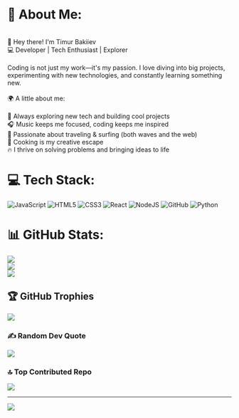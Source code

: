 # 💫 About Me:
<br>👋 Hey there! I'm Timur Bakiiev<br>💻 Developer | Tech Enthusiast | Explorer<br><br>Coding is not just my work—it's my passion. I love diving into big projects, experimenting with new technologies, and constantly learning something new.<br><br>🌍 A little about me:<br><br>🚀 Always exploring new tech and building cool projects<br>🎧 Music keeps me focused, coding keeps me inspired<br>🌊 Passionate about traveling & surfing (both waves and the web)<br>🍳 Cooking is my creative escape<br>🔥 I thrive on solving problems and bringing ideas to life

# 💻 Tech Stack:
![JavaScript](https://img.shields.io/badge/javascript-%23323330.svg?style=for-the-badge&logo=javascript&logoColor=%23F7DF1E) ![HTML5](https://img.shields.io/badge/html5-%23E34F26.svg?style=for-the-badge&logo=html5&logoColor=white) ![CSS3](https://img.shields.io/badge/css3-%231572B6.svg?style=for-the-badge&logo=css3&logoColor=white) ![React](https://img.shields.io/badge/react-%2320232a.svg?style=for-the-badge&logo=react&logoColor=%2361DAFB) ![NodeJS](https://img.shields.io/badge/node.js-6DA55F?style=for-the-badge&logo=node.js&logoColor=white) ![GitHub](https://img.shields.io/badge/github-%23121011.svg?style=for-the-badge&logo=github&logoColor=white) ![Python](https://img.shields.io/badge/python-3670A0?style=for-the-badge&logo=python&logoColor=ffdd54)
# 📊 GitHub Stats:
![](https://github-readme-stats.vercel.app/api?username=Tim124v&theme=dark&hide_border=false&include_all_commits=false&count_private=false)<br/>
![](https://nirzak-streak-stats.vercel.app/?user=Tim124v&theme=dark&hide_border=false)<br/>
![](https://github-readme-stats.vercel.app/api/top-langs/?username=Tim124v&theme=dark&hide_border=false&include_all_commits=false&count_private=false&layout=compact)

## 🏆 GitHub Trophies
![](https://github-profile-trophy.vercel.app/?username=Tim124v&theme=gruvbox&no-frame=false&no-bg=false&margin-w=4)

### ✍️ Random Dev Quote
![](https://quotes-github-readme.vercel.app/api?type=horizontal&theme=radical)

### 🔝 Top Contributed Repo
![](https://github-contributor-stats.vercel.app/api?username=Tim124v&limit=5&theme=dark&combine_all_yearly_contributions=true)

---
[![](https://visitcount.itsvg.in/api?id=Tim124v&icon=2&color=0)](https://visitcount.itsvg.in)

<!-- Proudly created with GPRM ( https://gprm.itsvg.in ) -->
